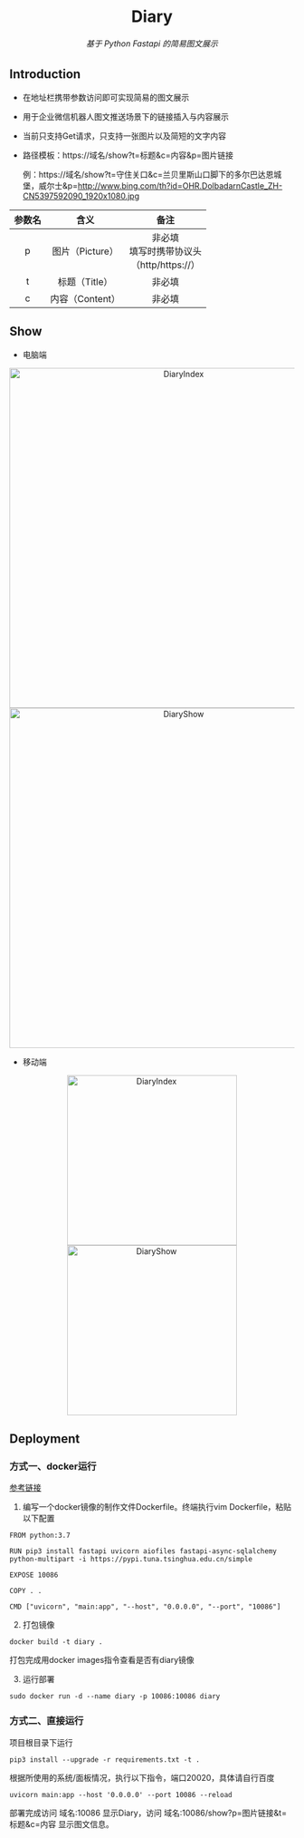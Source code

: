 <h1 align="center">Diary</h1>
<h6 align="center">基于 Python Fastapi 的简易图文展示</h6>

## Introduction

- 在地址栏携带参数访问即可实现简易的图文展示

- 用于企业微信机器人图文推送场景下的链接插入与内容展示

- 当前只支持Get请求，只支持一张图片以及简短的文字内容

- 路径模板：https://域名/show?t=标题&c=内容&p=图片链接

  例：https://域名/show?t=守住关口&c=兰贝里斯山口脚下的多尔巴达恩城堡，威尔士&p=http://www.bing.com/th?id=OHR.DolbadarnCastle_ZH-CN5397592090_1920x1080.jpg

| 参数名 |      含义       |                       备注                        |
| :----: | :-------------: | :-----------------------------------------------: |
|   p    | 图片（Picture） | 非必填<br/>填写时携带协议头<br/>（http/https://） |
|   t    |  标题（Title）  |                      非必填                       |
|   c    | 内容（Content） |                      非必填                       |

## Show

- 电脑端

<div align=center><img src="docs/dipc.png" width="600" alt="DiaryIndex"/></div>

<div align=center><img src="docs/dspc.png" width="600" alt="DiaryShow"/></div>

- 移动端

<div align=center><img src="docs/diphone.png" width="300" alt="DiaryIndex"/>  <img src="docs/dsphone.png" width="300" alt="DiaryShow"/></div>

## Deployment

### 方式一、docker运行

[参考链接](https://www.cnblogs.com/leiziv5/p/15416846.html)

1. 编写一个docker镜像的制作文件Dockerfile。终端执行vim Dockerfile，粘贴以下配置

```
FROM python:3.7
  
RUN pip3 install fastapi uvicorn aiofiles fastapi-async-sqlalchemy python-multipart -i https://pypi.tuna.tsinghua.edu.cn/simple

EXPOSE 10086

COPY . .

CMD ["uvicorn", "main:app", "--host", "0.0.0.0", "--port", "10086"]
```

2. 打包镜像

```shell
docker build -t diary .
```

打包完成用docker images指令查看是否有diary镜像

3. 运行部署

```shell
sudo docker run -d --name diary -p 10086:10086 diary
```

### 方式二、直接运行

项目根目录下运行

```shell
pip3 install --upgrade -r requirements.txt -t .
```

根据所使用的系统/面板情况，执行以下指令，端口20020，具体请自行百度

```shell
uvicorn main:app --host '0.0.0.0' --port 10086 --reload
```

部署完成访问 域名:10086 显示Diary，访问 域名:10086/show?p=图片链接&t=标题&c=内容 显示图文信息。

